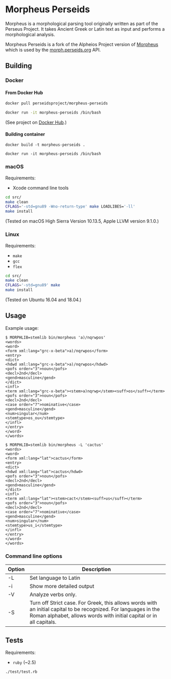 # Morpheus Perseids

Morpheus is a morphological parsing tool originally written as part of the Perseus Project.
It takes Ancient Greek or Latin text as input and performs a morphological analysis.

Morpheus Perseids is a fork of the Alpheios Project version of
[Morpheus](https://github.com/alpheios-project/morpheus)
which is used by the
[morph.perseids.org](http://morph.perseids.org/analysis/word?lang=grc&engine=morpheusgrc&word=%E1%BC%84%CE%BD%CE%B8%CF%81%CF%89%CF%80%CE%BF%CF%82)
API.

## Building

### Docker

#### From Docker Hub

```bash
docker pull perseidsproject/morpheus-perseids

docker run -it morpheus-perseids /bin/bash
```

(See project on [Docker Hub](https://hub.docker.com/r/perseidsproject/morpheus-perseids/).)

#### Building container

```
docker build -t morpheus-perseids .

docker run -it morpheus-perseids /bin/bash
```

### macOS

Requirements:

- Xcode command line tools

```bash
cd src/
make clean
CFLAGS='-std=gnu89 -Wno-return-type' make LOADLIBES='-ll'
make install
```

(Tested on macOS High Sierra Version 10.13.5, Apple LLVM version 9.1.0.)

### Linux

Requirements:

- `make`
- `gcc`
- `flex`

```bash
cd src/
make clean
CFLAGS='-std=gnu89' make
make install
```

(Tested on Ubuntu 16.04 and 18.04.)

## Usage

Example usage:

```
$ MORPHLIB=stemlib bin/morpheus 'a)/nqrwpos'
<words>
<word>
<form xml:lang="grc-x-beta">a)/nqrwpos</form>
<entry>
<dict>
<hdwd xml:lang="grc-x-beta">a)/nqrwpos</hdwd>
<pofs order="3">noun</pofs>
<decl>2nd</decl>
<gend>masculine</gend>
</dict>
<infl>
<term xml:lang="grc-x-beta"><stem>a)nqrwp</stem><suff>os</suff></term>
<pofs order="3">noun</pofs>
<decl>2nd</decl>
<case order="7">nominative</case>
<gend>masculine</gend>
<num>singular</num>
<stemtype>os_ou</stemtype>
</infl>
</entry>
</word>
</words>
```

```
$ MORPHLIB=stemlib bin/morpheus -L 'cactus'
<words>
<word>
<form xml:lang="lat">cactus</form>
<entry>
<dict>
<hdwd xml:lang="lat">cactus</hdwd>
<pofs order="3">noun</pofs>
<decl>2nd</decl>
<gend>masculine</gend>
</dict>
<infl>
<term xml:lang="lat"><stem>cact</stem><suff>us</suff></term>
<pofs order="3">noun</pofs>
<decl>2nd</decl>
<case order="7">nominative</case>
<gend>masculine</gend>
<num>singular</num>
<stemtype>us_i</stemtype>
</infl>
</entry>
</word>
</words>
```

### Command line options

| Option | Description |
| - | - |
| -L | Set language to Latin |
| -i | Show more detailed output |
| -V | Analyze verbs only. |
| -S | Turn off Strict case. For Greek, this allows words with an initial capital to be recognized. For languages in the Roman alphabet, allows words with initial capital or in all capitals. |

## Tests

Requirements:

- `ruby` (~2.5)

`./test/test.rb`

